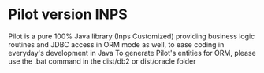 # Pilot version INPS
Pilot is a pure 100% Java library (Inps Customized) providing business logic routines and JDBC access in ORM mode as well, to ease coding in everyday's development in Java
To generate Pilot's entities for ORM, please use the .bat command in the dist/db2 or dist/oracle folder


